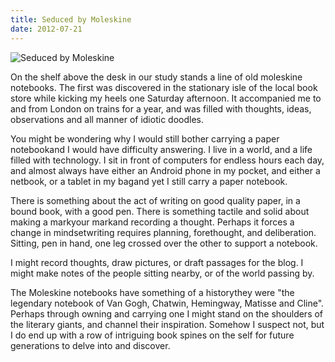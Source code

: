 ```yaml
---
title: Seduced by Moleskine
date: 2012-07-21
---
```


![Seduced by Moleskine](https://source.unsplash.com/d34DtRp1bqo/1600x900)

On the shelf above the desk in our study stands a line of old moleskine notebooks. The first was discovered in the stationary isle of the local book store while kicking my heels one Saturday afternoon. It accompanied me to and from London on trains for a year, and was filled with thoughts, ideas, observations and all manner of idiotic doodles.

You might be wondering why I would still bother carrying a paper notebookand I would have difficulty answering. I live in a world, and a life filled with technology. I sit in front of computers for endless hours each day, and almost always have either an Android phone in my pocket, and either a netbook, or a tablet in my bagand yet I still carry a paper notebook.

There is something about the act of writing on good quality paper, in a bound book, with a good pen. There is something tactile and solid about making a markyour markand recording a thought. Perhaps it forces a change in mindsetwriting requires planning, forethought, and deliberation. Sitting, pen in hand, one leg crossed over the other to support a notebook.

I might record thoughts, draw pictures, or draft passages for the blog. I might make notes of the people sitting nearby, or of the world passing by.

The Moleskine notebooks have something of a historythey were "the legendary notebook of Van Gogh, Chatwin, Hemingway, Matisse and Cline". Perhaps through owning and carrying one I might stand on the shoulders of the literary giants, and channel their inspiration. Somehow I suspect not, but I do end up with a row of intriguing book spines on the self for future generations to delve into and discover.